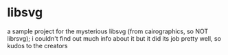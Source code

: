 # libsvg
a sample project for the mysterious libsvg (from cairographics, so NOT librsvg); i couldn't find out much info about it but it did its job pretty well, so kudos to the creators
